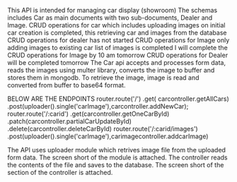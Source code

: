 This API is intended for managing car display (showroom)
The schemas includes Car as main documents with two sub-documents, Dealer and Image.
CRUD operations for car which includes uploading images on initial car creation is completed, this retrieving car and images from the database
CRUD operations for dealer has not started
CRUD operations for Image only adding images to existing car list of images is completed
I will complete the CRUD operations for Image by 10 am tomorrow
CRUD operations for Dealer will be completed tomorrow
The Car api accepts and processes form data, reads the images using multer library, converts the image to buffer and stores them in mongodb.
To retrieve the image, image is read and converted from buffer to base64 format.

BELOW ARE THE ENDPOINTS
router.route('/')
            .get( carcontroller.getAllCars)
            .post(uploader().single('carImage'),carcontroller.addNewCar);
router.route('/:carid')
          .get(carcontroller.getOneCarById)
          .patch(carcontroller.partialCarUpdateById)
          .delete(carcontroller.deleteCarById)
router.route('/:carid/images')
      .post(uploader().single('carImage'),carimagecontroller.addcarImage)
      
 The API uses uploader module which retrives image file from the uploaded form data. The screen short of the module is attached.
 The controller reads the contents of the file and saves to the database. The screen short of the section of the controller is attached.
